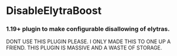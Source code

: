 # DisableElytraBoost
### 1.19+ plugin to make configurable disallowing of elytras.
DONT USE THIS PLUGIN PLEASE.
I ONLY MADE THIS TO ONE UP A FRIEND.
THIS PLUGIN IS MASSIVE AND A WASTE OF STORAGE.
